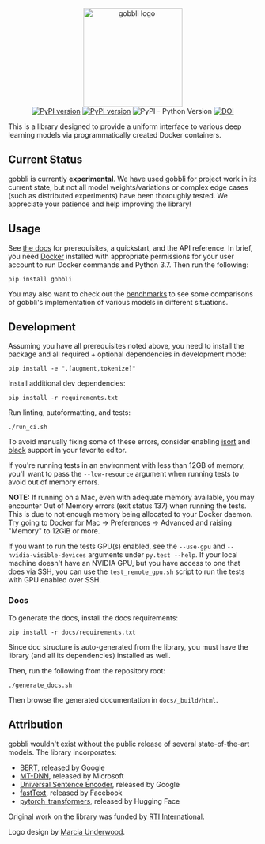 <div align="center">
  <div>
    <img src="https://raw.githubusercontent.com/RTIInternational/gobbli/master/img/gobbli_lg.svg?sanitize=true" alt="gobbli logo" width="200" />
  </div>
  <div>
    <a href="https://travis-ci.com/RTIInternational/gobbli"><img src="https://travis-ci.com/RTIInternational/gobbli.svg?branch=master" alt="PyPI version"></a>
    <a href="https://badge.fury.io/py/gobbli"><img src="https://badge.fury.io/py/gobbli.svg" alt="PyPI version"></a>
    <img alt="PyPI - Python Version" src="https://img.shields.io/pypi/pyversions/gobbli" />
    <a href="https://doi.org/10.5281/zenodo.3387610"><img src="https://zenodo.org/badge/DOI/10.5281/zenodo.3387610.svg" alt="DOI"></a>
  </div>
</div>

This is a library designed to provide a uniform interface to various deep learning models via programmatically created Docker containers.

## Current Status

gobbli is currently **experimental**.  We have used gobbli for project work in its current state, but not all model weights/variations or complex edge cases (such as distributed experiments) have been thoroughly tested.  We appreciate your patience and help improving the library!

## Usage

See [the docs](https://gobbli.readthedocs.io/en/latest/) for prerequisites, a quickstart, and the API reference.  In brief, you need [Docker](https://www.docker.com/) installed with appropriate permissions for your user account to run Docker commands and Python 3.7.  Then run the following:

    pip install gobbli

You may also want to check out the [benchmarks](./benchmark) to see some comparisons of gobbli's implementation of various models in different situations.

## Development

Assuming you have all prerequisites noted above, you need to install the package and all required + optional dependencies in development mode:

    pip install -e ".[augment,tokenize]"
    
Install additional dev dependencies:

    pip install -r requirements.txt
    
Run linting, autoformatting, and tests:

    ./run_ci.sh
    
To avoid manually fixing some of these errors, consider enabling [isort](https://github.com/timothycrosley/isort) and [black](https://github.com/python/black) support in your favorite editor.

If you're running tests in an environment with less than 12GB of memory, you'll want to pass the `--low-resource` argument when running tests to avoid out of memory errors.
    
**NOTE:** If running on a Mac, even with adequate memory available, you may encounter Out of Memory errors (exit status 137) when running the tests.  This is due to not enough memory being allocated to your Docker daemon.  Try going to Docker for Mac -> Preferences -> Advanced and raising "Memory" to 12GiB or more.

If you want to run the tests GPU(s) enabled, see the `--use-gpu` and `--nvidia-visible-devices` arguments under `py.test --help`.  If your local machine doesn't have an NVIDIA GPU, but you have access to one that does via SSH, you can use the `test_remote_gpu.sh` script to run the tests with GPU enabled over SSH.

### Docs

To generate the docs, install the docs requirements:

    pip install -r docs/requirements.txt
    
Since doc structure is auto-generated from the library, you must have the library (and all its dependencies) installed as well.

Then, run the following from the repository root:
    
    ./generate_docs.sh
    
Then browse the generated documentation in `docs/_build/html`.

    
## Attribution

gobbli wouldn't exist without the public release of several state-of-the-art models.  The library incorporates:

- [BERT](https://github.com/google-research/bert), released by Google
- [MT-DNN](https://github.com/namisan/mt-dnn), released by Microsoft
- [Universal Sentence Encoder](https://tfhub.dev/google/universal-sentence-encoder/2), released by Google
- [fastText](https://github.com/facebookresearch/fastText), released by Facebook
- [pytorch_transformers](https://github.com/huggingface/pytorch-transformers), released by Hugging Face

Original work on the library was funded by [RTI International](https://www.rti.org/).

Logo design by [Marcia Underwood](http://marciaunderwood.com).
